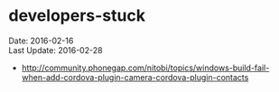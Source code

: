 # developers-stuck #
Date: 2016-02-16 <br>
Last Update: 2016-02-28



- http://community.phonegap.com/nitobi/topics/windows-build-fail-when-add-cordova-plugin-camera-cordova-plugin-contacts